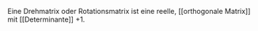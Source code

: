 Eine Drehmatrix oder Rotationsmatrix ist eine reelle, [[orthogonale Matrix]] mit [[Determinante]] +1.